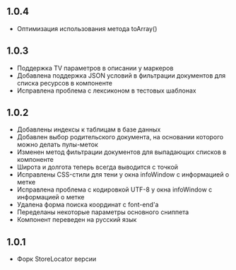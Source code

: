 1.0.4
---------------------
* Оптимизация использования метода toArray()

1.0.3
---------------------
* Поддержка TV параметров в описании у маркеров
* Добавлена поддержка JSON условий в фильтрации документов для списка ресурсов в компоненте
* Исправлена проблема с лексиконом в тестовых шаблонах

1.0.2
---------------------
* Добавлены индексы к таблицам в базе данных
* Добавлен выбор родительского документа, на основании которого можно делать пулы-меток
* Изменен метод фильтрации документов для выпадающих списков в компоненте
* Широта и долгота теперь всегда выводится с точкой
* Исправлены CSS-стили для тени у окна infoWindow с информацией о метке
* Исправлена проблема с кодировкой UTF-8 у окна infoWindow с информацией о метке
* Удалена форма поиска координат с font-end'а
* Переделаны некоторые параметры основного сниппета
* Компонент переведен на русский язык

1.0.1
---------------------
* Форк StoreLocator версии